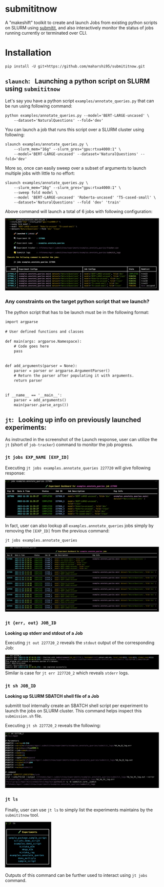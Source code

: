# submititnow
A "makeshift" toolkit to create and launch Jobs from existing python scripts on SLURM using [submitit](https://github.com/facebookincubator/submitit), and also interactively monitor the status of jobs running currently or terminated over CLI.

# Installation
```
pip install -U git+https://github.com/maharshi95/submititnow.git
```

## **`slaunch`**: &nbsp; Launching a python script on SLURM using `submititnow`

Let's say you have a python script `examples/annotate_queries.py` that can be run using following command:

```
python examples/annotate_queries.py --model='BERT-LARGE-uncased' \
    --dataset='NaturalQuestions' --fold='dev'
```
You can launch a job that runs this script over a SLURM cluster using following:
```
slaunch examples/annotate_queries.py \
    --slurm_mem="16g" --slurm_gres="gpu:rtxa4000:1" \
    --model='BERT-LARGE-uncased' --dataset='NaturalQuestions' --fold='dev'
```

More so, once can easily sweep over a subset of arguments to launch multiple jobs with little to no effort:
```
slaunch examples/annotate_queries.py \
    --slurm_mem="16g" --slurm_gres="gpu:rtxa4000:1" \
    --sweep fold model \
    --model 'BERT-LARGE-uncased' 'Roberta-uncased' 'T5-cased-small' \
    --dataset='NaturalQuestions' --fold 'dev' 'train'
```
Above command will launch a total of 6 jobs with following configuration:

![Slaunch Terminal Response](docs/imgs/slaunch_annotate_queries.png)

### __Any constraints on the target python script that we launch?__
The python script that has to be launch must be in the following format:
```
import argparse

# User defined functions and classes

def main(args: argparse.Namespace):
    # Code goes here
    pass


def add_arguments(parser = None):
    parser = parser or argparse.ArgumentParser()
    # Return the parser after populating it with arguments.
    return parser


if __name__ == '__main__':
    parser = add_arguments()
    main(parser.parse_args())

```

## **`jt`**: &nbsp; Looking up info on previously launched experiments:

As instructed in the screenshot of the Launch response, user can utilize the `jt` (short of `job-tracker`) command to monitor the job progress.

### **`jt jobs EXP_NAME [EXP_ID]`**

Executing `jt jobs examples.annotate_queries 227720` will give following response:

![jt jobs EXP_NAME EXP_ID Terminal Response](docs/imgs/jt_annotate_queries_expid.png)

In fact, user can also lookup all `examples.annotate_queries` jobs simply by removing the `[EXP_ID]` from the previous command:
```
jt jobs examples.annotate_queries
```
![jt jobs EXP_NAME Terminal Response](docs/imgs/jt_annotate_queries.png)

### **`jt {err, out} JOB_ID`**
__Looking up stderr and stdout of a Job__

Executing `jt out 227720_2` reveals the `stdout` output of the corresponding Job:

![jt out JOB_ID Terminal Response](docs/imgs/jt_out_job_id.png)
Similar is case for `jt err 227720_2` which reveals `stderr` logs.

### **`jt sh JOB_ID`**
__Looking up SLURM SBATCH shell file of a Job__

submitit tool internally create an SBATCH shell script per experiment to launch the jobs on SLURM cluster. This command helps inspect this `submission.sh` file.

Executing `jt sh 227720_2` reveals the following:

![jt out JOB_ID Terminal Response](docs/imgs/jt_sh_job_id.png)

### **`jt ls`**
Finally, user can use `jt ls` to simply list the experiments maintains by the `submititnow` tool.

<img src="docs/imgs/jt_ls.png"  width=30%>

Outputs of this command can be further used to interact using `jt jobs` command.